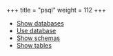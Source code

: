 +++
title = "psql"
weight = 112
+++

- [Show databases](@/research/psql/show-database.md)
- [Use database](@/research/psql/use-database.md)
- [Show schemas](@/research/psql/show-schemas.md)
- [Show tables](@/research/psql/show-tables.md)
